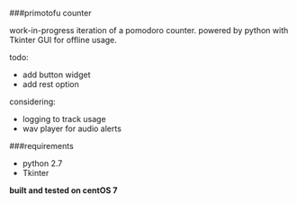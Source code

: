 ###primotofu counter

work-in-progress iteration of a pomodoro counter. 
powered by python with Tkinter GUI for offline usage. 

todo:
+ add button widget
+ add rest option

considering:
+ logging to track usage
+ wav player for audio alerts

###requirements
+ python 2.7
+ Tkinter

**built and tested on centOS 7**
